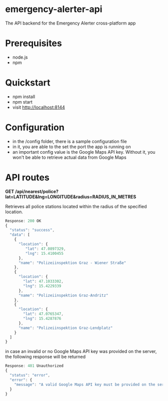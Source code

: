 # emergency-alerter-api
The API backend for the Emergency Alerter cross-platform app

# Prerequisites
- node.js
- npm

# Quickstart
- npm install
- npm start
- visit <http://localhost:8144>

# Configuration
- in the /config folder, there is a sample configuration file
- in it, you are able to the set the port the app is running on
- an important config value is the Google Maps API key. Without it, you won't be able to retrieve actual data from Google Maps

# API routes
**GET /api/nearest/police?lat=LATITUDE&lng=LONGITUDE&radius=RADIUS_IN_METRES**

Retrieves all police stations located within the radius of the specified location.
```javascript
Response: 200 OK
{
  "status": "success",
  "data": [
    {
      "location": {
         "lat": 47.0897329,
         "lng": 15.4100455
      },
      "name": "Polizeiinspektion Graz - Wiener Straße"
    },
    {
      "location": {
        "lat": 47.1033302,
        "lng": 15.4229339
      },
      "name": "Polizeiinspektion Graz-Andritz"
    },
    {
      "location": {
        "lat": 47.0765347,
        "lng": 15.4287876
      },
      "name": "Polizeiinspektion Graz-Lendplatz"
    }
  ]
}
```
in case an invalid or no Google Maps API key was provided on the server, the following response will be returned
```javascript
Response: 401 Unauthorized
{
  "status": "error",
  "error": {
    "message": "A valid Google Maps API key must be provided on the server"
  }
}
```
